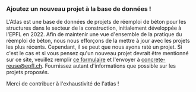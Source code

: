 ### Ajoutez un nouveau projet à la base de données !

L'Atlas est une base de données de projets de réemploi de béton pour les structures dans le secteur de la construction, initialement développée à l'EPFL en 2022. Afin de maintenir une vue d'ensemble de la pratique du réemploi de béton, nous nous efforçons de la mettre à jour avec les projets les plus récents. Cependant, il se peut que nous ayons raté un projet. Si c'est le cas et si vous pensez qu'un nouveau projet devrait être mentionné sur ce site, veuillez remplir <a href="/New_project_EN.pdf" target="_blank">ce formulaire</a> et l'envoyer à [concrete-reuse@epfl.ch](mailto:concrete-reuse@epfl.ch). Fournissez autant d'informations que possible sur les projets proposés.

Merci de contribuer à l'exhaustivité de l'atlas !

